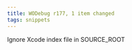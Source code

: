 ```yaml
---
title: WODebug r177, 1 item changed
tags: snippets
---
```


Ignore Xcode index file in SOURCE\_ROOT
